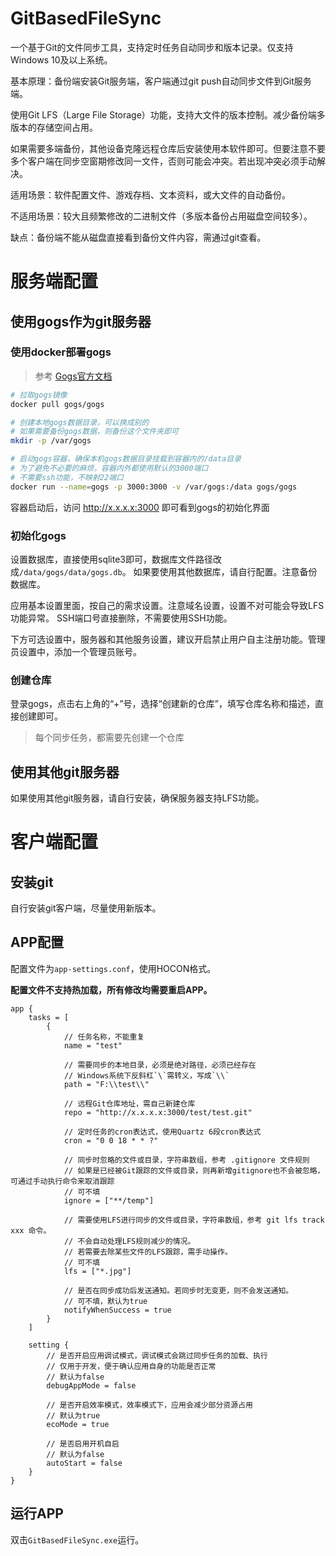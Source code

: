 ﻿# GitBasedFileSync

一个基于Git的文件同步工具，支持定时任务自动同步和版本记录。仅支持Windows 10及以上系统。

基本原理：备份端安装Git服务端，客户端通过git push自动同步文件到Git服务端。

使用Git LFS（Large File Storage）功能，支持大文件的版本控制。减少备份端多版本的存储空间占用。

如果需要多端备份，其他设备克隆远程仓库后安装使用本软件即可。但要注意不要多个客户端在同步空窗期修改同一文件，否则可能会冲突。若出现冲突必须手动解决。

适用场景：软件配置文件、游戏存档、文本资料，或大文件的自动备份。

不适用场景：较大且频繁修改的二进制文件（多版本备份占用磁盘空间较多）。

缺点：备份端不能从磁盘直接看到备份文件内容，需通过git查看。

# 服务端配置

## 使用gogs作为git服务器

### 使用docker部署gogs

> 参考 [Gogs官方文档](https://github.com/gogs/gogs/blob/main/docker/README.md)

```bash
# 拉取gogs镜像
docker pull gogs/gogs

# 创建本地gogs数据目录，可以换成别的
# 如果需要备份gogs数据，则备份这个文件夹即可
mkdir -p /var/gogs

# 启动gogs容器，确保本机gogs数据目录挂载到容器内的/data目录
# 为了避免不必要的麻烦，容器内外都使用默认的3000端口
# 不需要ssh功能，不映射22端口
docker run --name=gogs -p 3000:3000 -v /var/gogs:/data gogs/gogs
```

容器启动后，访问 http://x.x.x.x:3000 即可看到gogs的初始化界面

### 初始化gogs

设置数据库，直接使用sqlite3即可，数据库文件路径改成`/data/gogs/data/gogs.db`。
如果要使用其他数据库，请自行配置。注意备份数据库。

应用基本设置里面，按自己的需求设置。注意域名设置，设置不对可能会导致LFS功能异常。
SSH端口号直接删除，不需要使用SSH功能。

下方可选设置中，服务器和其他服务设置，建议开启禁止用户自主注册功能。管理员设置中，添加一个管理员账号。

### 创建仓库

登录gogs，点击右上角的“+”号，选择“创建新的仓库”，填写仓库名称和描述，直接创建即可。
> 每个同步任务，都需要先创建一个仓库

## 使用其他git服务器

如果使用其他git服务器，请自行安装，确保服务器支持LFS功能。

# 客户端配置

## 安装git

自行安装git客户端，尽量使用新版本。

## APP配置

配置文件为`app-settings.conf`，使用HOCON格式。

**配置文件不支持热加载，所有修改均需要重启APP。**

```hocon
app {
    tasks = [
        {
            // 任务名称，不能重复
            name = "test"

            // 需要同步的本地目录，必须是绝对路径，必须已经存在
            // Windows系统下反斜杠`\`需转义，写成`\\`
            path = "F:\\test\\"

            // 远程Git仓库地址，需自己新建仓库
            repo = "http://x.x.x.x:3000/test/test.git"

            // 定时任务的cron表达式，使用Quartz 6段cron表达式
            cron = "0 0 18 * * ?"

            // 同步时忽略的文件或目录，字符串数组，参考 .gitignore 文件规则
            // 如果是已经被Git跟踪的文件或目录，则再新增gitignore也不会被忽略，可通过手动执行命令来取消跟踪
            // 可不填
            ignore = ["**/temp"]

            // 需要使用LFS进行同步的文件或目录，字符串数组，参考 git lfs track xxx 命令。
            // 不会自动处理LFS规则减少的情况。
            // 若需要去除某些文件的LFS跟踪，需手动操作。
            // 可不填
            lfs = ["*.jpg"]

            // 是否在同步成功后发送通知。若同步时无变更，则不会发送通知。
            // 可不填，默认为true
            notifyWhenSuccess = true
        }
    ]

    setting {
        // 是否开启应用调试模式，调试模式会跳过同步任务的加载、执行
        // 仅用于开发，便于确认应用自身的功能是否正常
        // 默认为false
        debugAppMode = false

        // 是否开启效率模式，效率模式下，应用会减少部分资源占用
        // 默认为true
        ecoMode = true

        // 是否启用开机自启
        // 默认为false
        autoStart = false
    }
}
```

## 运行APP

双击`GitBasedFileSync.exe`运行。
